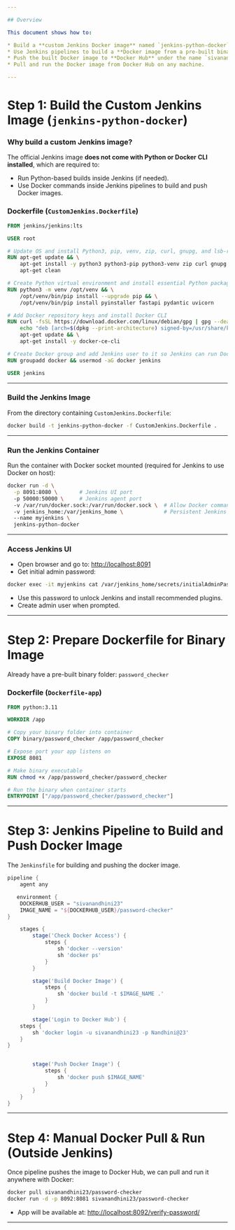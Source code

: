 ```yaml
---

## Overview

This document shows how to:

* Build a **custom Jenkins Docker image** named `jenkins-python-docker` that includes Python and Docker CLI.
* Use Jenkins pipelines to build a **Docker image from a pre-built binary folder**.
* Push the built Docker image to **Docker Hub** under the name `sivanandhini23/password-checker`.
* Pull and run the Docker image from Docker Hub on any machine.

---
```


# Step 1: Build the Custom Jenkins Image (`jenkins-python-docker`)

### Why build a custom Jenkins image?

The official Jenkins image **does not come with Python or Docker CLI installed**, which are required to:

* Run Python-based builds inside Jenkins (if needed).
* Use Docker commands inside Jenkins pipelines to build and push Docker images.

### Dockerfile (`CustomJenkins.Dockerfile`)

```dockerfile
FROM jenkins/jenkins:lts

USER root

# Update OS and install Python3, pip, venv, zip, curl, gnupg, and lsb-release
RUN apt-get update && \
    apt-get install -y python3 python3-pip python3-venv zip curl gnupg lsb-release && \
    apt-get clean

# Create Python virtual environment and install essential Python packages
RUN python3 -m venv /opt/venv && \
    /opt/venv/bin/pip install --upgrade pip && \
    /opt/venv/bin/pip install pyinstaller fastapi pydantic uvicorn

# Add Docker repository keys and install Docker CLI
RUN curl -fsSL https://download.docker.com/linux/debian/gpg | gpg --dearmor -o /usr/share/keyrings/docker-archive-keyring.gpg && \
    echo "deb [arch=$(dpkg --print-architecture) signed-by=/usr/share/keyrings/docker-archive-keyring.gpg] https://download.docker.com/linux/debian $(lsb_release -cs) stable" > /etc/apt/sources.list.d/docker.list && \
    apt-get update && \
    apt-get install -y docker-ce-cli

# Create Docker group and add Jenkins user to it so Jenkins can run Docker commands
RUN groupadd docker && usermod -aG docker jenkins

USER jenkins
```

---

### Build the Jenkins Image

From the directory containing `CustomJenkins.Dockerfile`:

```bash
docker build -t jenkins-python-docker -f CustomJenkins.Dockerfile .
```

---

### Run the Jenkins Container

Run the container with Docker socket mounted (required for Jenkins to use Docker on host):

```bash
docker run -d \
  -p 8091:8080 \       # Jenkins UI port
  -p 50000:50000 \     # Jenkins agent port
  -v /var/run/docker.sock:/var/run/docker.sock \  # Allow Docker commands inside Jenkins
  -v jenkins_home:/var/jenkins_home \             # Persistent Jenkins data
  --name myjenkins \
  jenkins-python-docker
```

---

### Access Jenkins UI

* Open browser and go to: [http://localhost:8091](http://localhost:8091)
* Get initial admin password:

```bash
docker exec -it myjenkins cat /var/jenkins_home/secrets/initialAdminPassword
```

* Use this password to unlock Jenkins and install recommended plugins.
* Create admin user when prompted.

---

# Step 2: Prepare Dockerfile for Binary Image

Already have a pre-built binary folder: `password_checker`

### Dockerfile (`Dockerfile-app`)

```dockerfile
FROM python:3.11

WORKDIR /app

# Copy your binary folder into container
COPY binary/password_checker /app/password_checker

# Expose port your app listens on
EXPOSE 8081

# Make binary executable
RUN chmod +x /app/password_checker/password_checker

# Run the binary when container starts
ENTRYPOINT ["/app/password_checker/password_checker"]
```

---

# Step 3: Jenkins Pipeline to Build and Push Docker Image

The `Jenkinsfile` for building and pushing the docker image.

```groovy
pipeline {
    agent any

   environment {
    DOCKERHUB_USER = "sivanandhini23"
    IMAGE_NAME = "${DOCKERHUB_USER}/password-checker"
}

    stages {
        stage('Check Docker Access') {
            steps {
                sh 'docker --version'
                sh 'docker ps'
            }
        }

        stage('Build Docker Image') {
            steps {
                sh 'docker build -t $IMAGE_NAME .'
            }
        }

        stage('Login to Docker Hub') {
    steps {
        sh 'docker login -u sivanandhini23 -p Nandhini@23'
    }
}


        stage('Push Docker Image') {
            steps {
                sh 'docker push $IMAGE_NAME'
            }
        }
    }
}
```

---

# Step 4: Manual Docker Pull & Run (Outside Jenkins)

Once pipeline pushes the image to Docker Hub, we can pull and run it anywhere with Docker:

```bash
docker pull sivanandhini23/password-checker
docker run -d -p 8092:8081 sivanandhini23/password-checker
```

* App will be available at: [http://localhost:8092/verify-password/](http://localhost:8092/verify-password)

---


